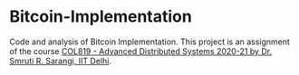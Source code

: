 # Bitcoin-Implementation

Code and analysis of Bitcoin Implementation. This project is an assignment of the course [COL819 - Advanced Distributed Systems 2020-21 by Dr. Smruti R. Sarangi, IIT Delhi](https://www.cse.iitd.ac.in/~srsarangi/courses/2021/col_819_2021/index.html).
